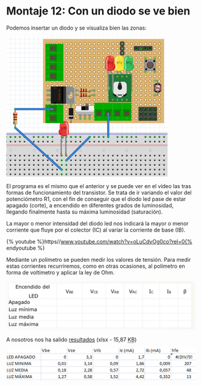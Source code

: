 
# Montaje 12: Con un diodo se ve bien

Podemos insertar un diodo y se visualiza bien las zonas:

![](img/img1.3.png)

El programa es el mismo que el anterior y se puede ver en el vídeo las tras formas de funcionamiento del transistor. Se trata de ir variando el valor del potenciómetro R1, con el fin de conseguir que el diodo led pase de estar apagado (corte), a encendido en diferentes grados de luminosidad, llegando finalmente hasta su máxima luminosidad (saturación).

La mayor o menor intensidad del diodo led nos indicará la mayor o menor corriente que fluye por el colector (IC) al variar la corriente de base (IB).

{% youtube %}https//www.youtube.com/watch?v=oLuCdvOg0co?rel=0{% endyoutube %}


Mediante un polímetro se pueden medir los valores de tensión. Para medir estas corrientes recurriremos, como en otras ocasiones, al polímetro en forma de voltímetro y aplicar la ley de Ohm.

![](img/img0.4.png)

A nosotros nos ha salido [resultados](calculo_hfe.xlsx) (xlsx - 15,87 <abbr title="KiloBytes" lang="en">KB</abbr>)

![](img/img2.3.png)




